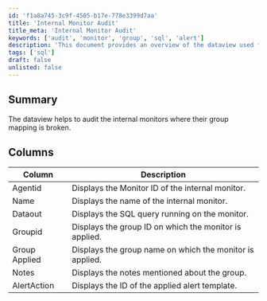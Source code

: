 ```yaml
---
id: 'f1a8a745-3c9f-4505-b17e-778e3399d7aa'
title: 'Internal Monitor Audit'
title_meta: 'Internal Monitor Audit'
keywords: ['audit', 'monitor', 'group', 'sql', 'alert']
description: 'This document provides an overview of the dataview used for auditing internal monitors, highlighting issues with broken group mappings, and detailing the relevant columns and their descriptions.'
tags: ['sql']
draft: false
unlisted: false
---
```


## Summary

The dataview helps to audit the internal monitors where their group mapping is broken.

## Columns

| Column        | Description                                        |
|---------------|----------------------------------------------------|
| Agentid      | Displays the Monitor ID of the internal monitor.   |
| Name         | Displays the name of the internal monitor.         |
| Dataout      | Displays the SQL query running on the monitor.     |
| Groupid      | Displays the group ID on which the monitor is applied. |
| Group Applied | Displays the group name on which the monitor is applied. |
| Notes        | Displays the notes mentioned about the group.      |
| AlertAction  | Displays the ID of the applied alert template.     |


